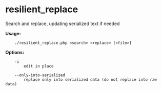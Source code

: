resilient_replace
=================

Search and replace, updating serialized text if needed

**Usage:**
```
    ./resilient_replace.php <search> <replace> [<file>]
```

**Options:**
```
    -i
        edit in place

    --only-into-serialized
        replace only into serialized data (do not replace into raw data)
```
